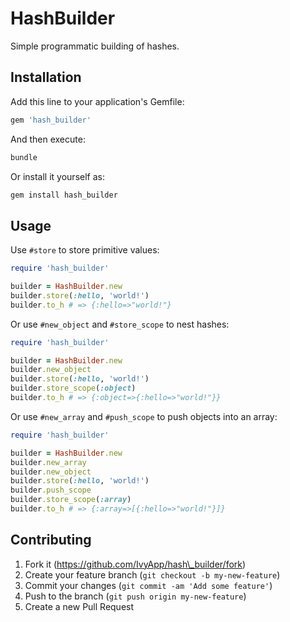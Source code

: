 # HashBuilder

Simple programmatic building of hashes.

## Installation

Add this line to your application's Gemfile:

```ruby
gem 'hash_builder'
```

And then execute:

```sh
bundle
```

Or install it yourself as:

```sh
gem install hash_builder
```

## Usage

Use `#store` to store primitive values:

```ruby
require 'hash_builder'

builder = HashBuilder.new
builder.store(:hello, 'world!')
builder.to_h # => {:hello=>"world!"}
```

Or use `#new_object` and `#store_scope` to nest hashes:

```ruby
require 'hash_builder'

builder = HashBuilder.new
builder.new_object
builder.store(:hello, 'world!')
builder.store_scope(:object)
builder.to_h # => {:object=>{:hello=>"world!"}}
```

Or use `#new_array` and `#push_scope` to push objects into an array:

```ruby
require 'hash_builder'

builder = HashBuilder.new
builder.new_array
builder.new_object
builder.store(:hello, 'world!')
builder.push_scope
builder.store_scope(:array)
builder.to_h # => {:array=>[{:hello=>"world!"}]}
```

## Contributing

1. Fork it (https://github.com/IvyApp/hash\_builder/fork)
2. Create your feature branch (`git checkout -b my-new-feature`)
3. Commit your changes (`git commit -am 'Add some feature'`)
4. Push to the branch (`git push origin my-new-feature`)
5. Create a new Pull Request
